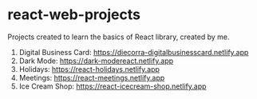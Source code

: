 # react-web-projects

Projects created to learn the basics of React library, created by me.<br>

1. Digital Business Card: https://diecorra-digitalbusinesscard.netlify.app
2. Dark Mode: https://dark-modereact.netlify.app
3. Holidays: https://react-holidays.netlify.app
4. Meetings: https://react-meetings.netlify.app
5. Ice Cream Shop: https://react-icecream-shop.netlify.app
